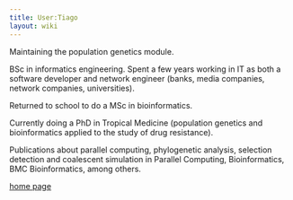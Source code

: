 ```yaml
---
title: User:Tiago
layout: wiki
---
```


Maintaining the population genetics module.

BSc in informatics engineering. Spent a few years working in IT as both
a software developer and network engineer (banks, media companies,
network companies, universities).

Returned to school to do a MSc in bioinformatics.

Currently doing a PhD in Tropical Medicine (population genetics and
bioinformatics applied to the study of drug resistance).

Publications about parallel computing, phylogenetic analysis, selection
detection and coalescent simulation in Parallel Computing,
Bioinformatics, BMC Bioinformatics, among others.

[home page](http://tiago.org)
